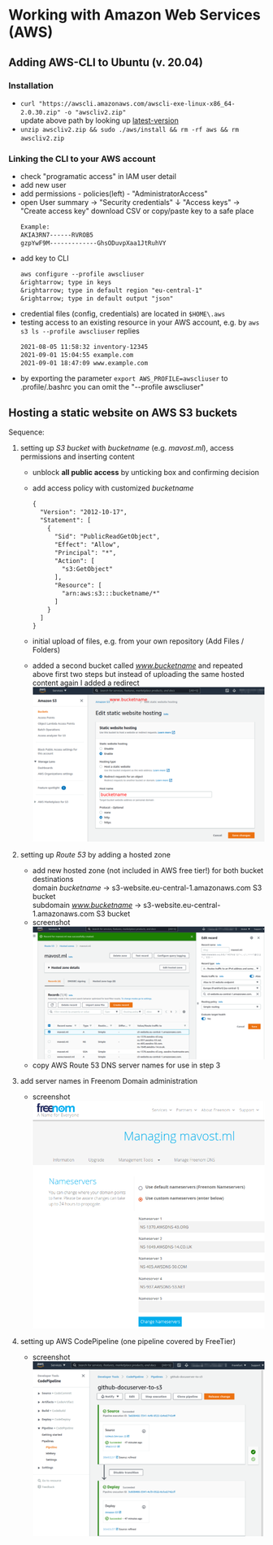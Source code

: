 # Working with Amazon Web Services (AWS)

## Adding AWS-CLI to Ubuntu (v. 20.04)
### Installation
- `curl "https://awscli.amazonaws.com/awscli-exe-linux-x86_64-2.0.30.zip" -o "awscliv2.zip"`  
  update above path by looking up [latest-version](https://github.com/aws/aws-cli/blob/v2/CHANGELOG.rst)
- `unzip awscliv2.zip && sudo ./aws/install && rm -rf aws && rm awscliv2.zip`

### Linking the CLI to your AWS account
- check "programatic access" in IAM user detail
- add new user
- add permissions - policies(left) - "AdministratorAccess"
- open User summary &rightarrow; "Security credentials" &downarrow; "Access keys" &rightarrow; "Create access key" download CSV or copy/paste key to a safe place
  ```
  Example:
  AKIA3RN7------RVROB5
  gzpYwF9M-------------GhsODuvpXaa1JtRuhVY
  ```
- add key to CLI  
  ```
  aws configure --profile awscliuser
  &rightarrow; type in keys
  &rightarrow; type in default region "eu-central-1"
  &rightarrow; type in default output "json"
  ```
- credential files (config, credentials) are located in `$HOME\.aws`
- testing access to an existing resource in your AWS account, e.g. by `aws s3 ls --profile awscliuser` replies
  ```
  2021-08-05 11:58:32 inventory-12345
  2021-09-01 15:04:55 example.com
  2021-09-01 18:47:09 www.example.com
  ```
- by exporting the parameter `export AWS_PROFILE=awscliuser` to .profile/.bashrc you can omit the "--profile awscliuser"

## Hosting a static website on AWS S3 buckets

Sequence:

1. setting up *S3 bucket* with *bucketname* (e.g. *mavost.ml*), access permissions and inserting content
    - unblock **all public access** by unticking box and confirming decision
    - add access policy with customized *bucketname*
      ```
      {
        "Version": "2012-10-17",
        "Statement": [
          {
            "Sid": "PublicReadGetObject",
            "Effect": "Allow",
            "Principal": "*",
            "Action": [
              "s3:GetObject"
            ],
            "Resource": [
              "arn:aws:s3:::bucketname/*"
            ]
          }
        ]
      }
      ```

    - initial upload of files, e.g. from your own repository (Add Files / Folders)
    - added a second bucket called *www.bucketname* and repeated above first two steps but instead 
    of uploading the same hosted content again I added a redirect  
      ![alt text][img01]

2. setting up *Route 53* by adding a hosted zone
    - add new hosted zone (not included in AWS free tier!) for both bucket destinations  
      domain *bucketname* &rightarrow; s3-website.eu-central-1.amazonaws.com S3 bucket  
      subdomain *www.bucketname* &rightarrow; s3-website.eu-central-1.amazonaws.com S3 bucket
    - screenshot  
      ![alt text][img02]
    - copy AWS Route 53 DNS server names for use in step 3

3. add server names in Freenom Domain administration
    - screenshot  
      ![alt text][img03]

4. setting up AWS CodePipeline (one pipeline covered by FreeTier)
    - screenshot  
      ![alt text][img04]

[img01]:  ./Pictures/2021-09-01_AWS_S3_subdomain_redirect.png "Adjusting redirect of one subdomain to another"
[img02]:  ./Pictures/2021-09-01_AWS_Route53_HostedZoneS3.png "Setting up Route53 hosted zone for website S3 bucket"
[img03]:  ./Pictures/2021-09-01_freenom_DNS.png "Entering AWS Route 53 DNS servers to Freenom Domain Settings"
[img04]:  ./Pictures/2021-09-01_AWS_CodePipeline_GitHub-S3.png "Setup for AWS CodePipeline"
